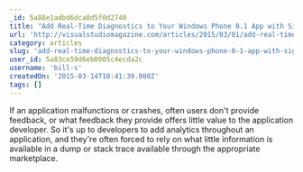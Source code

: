 ```yaml
---
_id: 5a88e1adbd6dca0d5f0d2740
title: "Add Real-Time Diagnostics to Your Windows Phone 8.1 App with SignalR"
url: 'http://visualstudiomagazine.com/articles/2015/03/01/add-real-time-diagnostics.aspx'
category: articles
slug: 'add-real-time-diagnostics-to-your-windows-phone-8-1-app-with-signalr'
user_id: 5a83ce59d6eb0005c4ecda2c
username: 'bill-s'
createdOn: '2015-03-14T10:41:39.000Z'
tags: []
---
```


If an application malfunctions or crashes, often users don't provide feedback, or what feedback they provide offers little value to the application developer. So it's up to developers to add analytics throughout an application, and they're often forced to rely on what little information is available in a dump or stack trace available through the appropriate marketplace.
